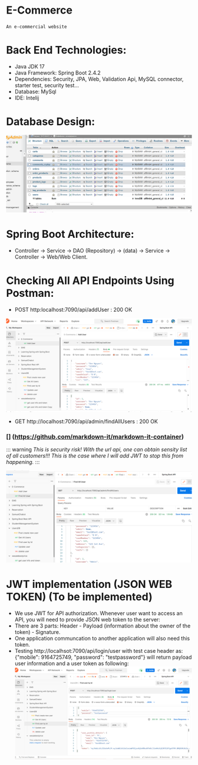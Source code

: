 # E-Commerce

    An e-commercial website

# Back End Technologies:

- Java JDK 17
- Java Framework: Spring Boot 2.4.2
- Dependencies: Security, JPA, Web, Validation Api, MySQL connector, starter test, security test...
- Database: MySql
- IDE: Intelij

# Database Design:

![picture alt](/1.png "Database")

# Spring Boot Architecture:

- Controller -> Service -> DAO (Repository) -> (data) -> Service -> Controller -> Web/Web Client.

# Checking All API Endpoints Using Postman:

- POST http:localhost:7090/api/addUser : 200 OK

![picture alt](/3.png "Add User")

- GET http://localhost:7090/api/admin/findAllUsers : 200 OK

### [] (https://github.com/markdown-it/markdown-it-container)

::: warning
_This is security risk! With the url api, one can obtain sensity list of all customers!!! This is the case where I will add JWT to stop this from happening._
:::

![picture alt](/4.png "Add User")

# JWT implementation (JSON WEB TOKEN) (To be implemented)

- We use JWT for API authorization. Whenever user want to access an API, you will need to provide JSON web token to the server:
- There are 3 parts: Header - Payload (information about the owner of the token) - Signature.
- One application communcation to another application will also need this token.
- Testing http://localhsot:7090/api/login/user
  with test case header as: {"mobile": 9164725749, "password": "testpassword"}
  will return payload user information and a user token as following:
  ![picture alt](/2.png "Database")
